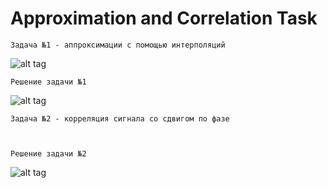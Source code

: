 # Approximation and Correlation Task

    Задача №1 - аппроксимации с помощью интерполяций

![alt tag](https://github.com/PC-SET/Approximation_and_Correlation_Task/blob/main/Image/1.jpg?raw=true "Задача 1")​

    Решение задачи №1

![alt tag](https://github.com/PC-SET/Approximation_and_Correlation_Task/blob/main/Image/2.jpg?raw=true "Решение 1")​

    Задача №2 - корреляция сигнала со сдвигом по фазе



    Решение задачи №2
    
![alt tag](https://github.com/PC-SET/Approximation_and_Correlation_Task/blob/main/Image/4.jpg?raw=true "Решение 2")​
